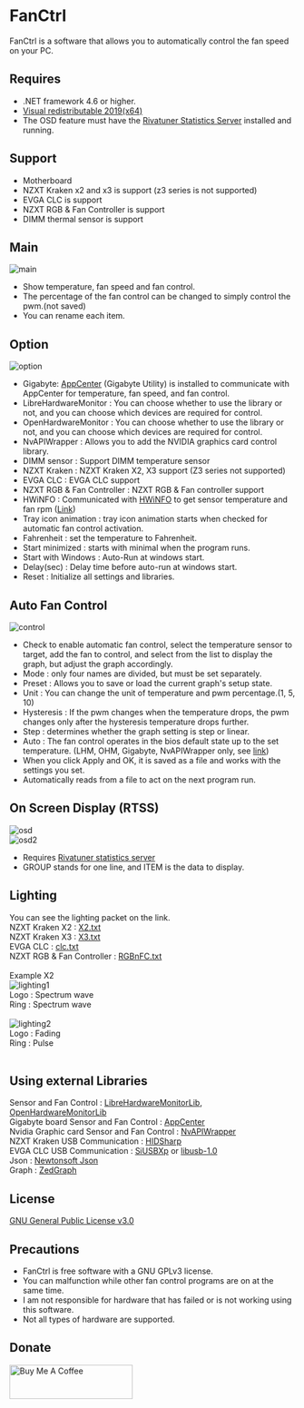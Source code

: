 # FanCtrl

FanCtrl is a software that allows you to automatically control the fan speed on your PC.<br>

## Requires
- .NET framework 4.6 or higher.<br>
- [Visual redistributable 2019(x64)][15]<br>
- The OSD feature must have the [Rivatuner Statistics Server][16] installed and running.<br>

## Support
- Motherboard<br>
- NZXT Kraken x2 and x3 is support (z3 series is not supported)<br>
- EVGA CLC is support<br>
- NZXT RGB & Fan Controller is support<br>
- DIMM thermal sensor is support<br>

## Main
![main](https://user-images.githubusercontent.com/26077884/109589538-cef82800-7b4d-11eb-8904-3e083d65e5f7.png)<br>
- Show temperature, fan speed and fan control.<br>
- The percentage of the fan control can be changed to simply control the pwm.(not saved) <br>
- You can rename each item.<br>

## Option
![option](https://user-images.githubusercontent.com/26077884/109589707-12eb2d00-7b4e-11eb-9f84-b7883ac7fb13.png)<br>
- Gigabyte: [AppCenter][2] (Gigabyte Utility) is installed to communicate with AppCenter for temperature, fan speed, and fan control.<br>
- LibreHardwareMonitor : You can choose whether to use the library or not, and you can choose which devices are required for control.<br>
- OpenHardwareMonitor : You can choose whether to use the library or not, and you can choose which devices are required for control.<br>
- NvAPIWrapper : Allows you to add the NVIDIA graphics card control library.<br>
- DIMM sensor : Support DIMM temperature sensor <br>
- NZXT Kraken : NZXT Kraken X2, X3 support (Z3 series not supported) <br>
- EVGA CLC : EVGA CLC support<br>
- NZXT RGB & Fan Controller : NZXT RGB & Fan controller support<br>
- HWiNFO : Communicated with [HWiNFO][17] to get sensor temperature and fan rpm ([Link][18]) <br>
- Tray icon animation : tray icon animation starts when checked for automatic fan control activation.<br>
- Fahrenheit : set the temperature to Fahrenheit.<br>
- Start minimized : starts with minimal when the program runs.<br>
- Start with Windows : Auto-Run at windows start.<br>
- Delay(sec) : Delay time before auto-run at windows start.<br>
- Reset : Initialize all settings and libraries.<br>

## Auto Fan Control
![control](https://user-images.githubusercontent.com/26077884/109592420-99097280-7b52-11eb-88d8-55483dd935ad.png)<br>
- Check to enable automatic fan control, select the temperature sensor to target, add the fan to control, and select from the list to display the graph, but adjust the graph accordingly.<br>
- Mode : only four names are divided, but must be set separately.<br>
- Preset : Allows you to save or load the current graph's setup state.<br>
- Unit : You can change the unit of temperature and pwm percentage.(1, 5, 10) <br>
- Hysteresis : If the pwm changes when the temperature drops, the pwm changes only after the hysteresis temperature drops further.<br>
- Step : determines whether the graph setting is step or linear.<br>
- Auto : The fan control operates in the bios default state up to the set temperature. (LHM, OHM, Gigabyte, NvAPIWrapper only, see [link][18])<br>
- When you click Apply and OK, it is saved as a file and works with the settings you set.<br>
- Automatically reads from a file to act on the next program run.<br>

## On Screen Display (RTSS)
![osd](https://user-images.githubusercontent.com/26077884/109592729-1503ba80-7b53-11eb-9db2-6977f613c59d.png)<br>
![osd2](https://user-images.githubusercontent.com/26077884/109592732-16cd7e00-7b53-11eb-92bd-eb6b7321593f.png)<br>
- Requires [Rivatuner statistics server][16]<br>
- GROUP stands for one line, and ITEM is the data to display.<br>

## Lighting
You can see the lighting packet on the link.<Br>
NZXT Kraken X2 : [X2.txt][11]<br>
NZXT Kraken X3 : [X3.txt][12]<br>
EVGA CLC : [clc.txt][13]<br>
NZXT RGB & Fan Controller : [RGBnFC.txt][14]<br>
<br>
 Example X2<br>
 ![lighting1](https://user-images.githubusercontent.com/26077884/109592758-22b94000-7b53-11eb-9036-b0d69db31c51.png)<br>
Logo : Spectrum wave<br>
Ring : Spectrum wave<br>
<br>
![lighting2](https://user-images.githubusercontent.com/26077884/109592769-2947b780-7b53-11eb-868a-d17813774b12.png)<br>
Logo : Fading<br>
Ring : Pulse<br>
<br>
## Using external Libraries
Sensor and Fan Control : [LibreHardwareMonitorLib][0], [OpenHardwareMonitorLib][1]<br>
Gigabyte board Sensor and Fan Control : [AppCenter][2]<br>
Nvidia Graphic card Sensor and Fan Control : [NvAPIWrapper][3]<br>
NZXT Kraken USB Communication : [HIDSharp][4]<br>
EVGA CLC USB Communication : [SiUSBXp][5] or [libusb-1.0][6]<br>
Json : [Newtonsoft Json][7]<br>
Graph : [ZedGraph][8]<br>

## License
[GNU General Public License v3.0][9]

## Precautions
 - FanCtrl is free software with a GNU GPLv3 license.<br>
 - You can malfunction while other fan control programs are on at the same time.<br>
 - I am not responsible for hardware that has failed or is not working using this software.<br>
 - Not all types of hardware are supported.<br>

## Donate
<a href="https://www.buymeacoffee.com/lich" target="_blank"><img src="https://cdn.buymeacoffee.com/buttons/v2/default-yellow.png" alt="Buy Me A Coffee" style="height: 60px !important;width: 217px !important;"></a>

[0]: https://github.com/LibreHardwareMonitor/LibreHardwareMonitor
[1]: https://github.com/openhardwaremonitor/openhardwaremonitor
[2]: https://www.gigabyte.com/Support/Utility/Motherboard
[3]: https://github.com/falahati/NvAPIWrapper
[4]: https://www.zer7.com/software/hidsharp
[5]: https://www.silabs.com/products/development-tools/software/direct-access-drivers
[6]: https://libusb.info
[7]: https://www.newtonsoft.com/json
[8]: http://zedgraph.sourceforge.net/samples.html
[9]: https://github.com/lich426/FanCtrl/blob/master/LICENSE
[11]: https://github.com/lich426/FanCtrl/blob/master/Packet/X2.txt
[12]: https://github.com/lich426/FanCtrl/blob/master/Packet/X3.txt
[13]: https://github.com/lich426/FanCtrl/blob/master/Packet/clc.txt
[14]: https://github.com/lich426/FanCtrl/blob/master/Packet/RGBnFC.txt
[15]: https://support.microsoft.com/ko-kr/help/2977003/the-latest-supported-visual-c-downloads
[16]: https://www.guru3d.com/files-details/rtss-rivatuner-statistics-server-download.html
[17]: https://www.hwinfo.com
[18]: https://github.com/lich426/FanCtrl/releases/tag/v1.3.5
